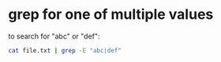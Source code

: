 # grep for one of multiple values

to search for "abc" or "def":

```bash
cat file.txt | grep -E "abc|def"
```

